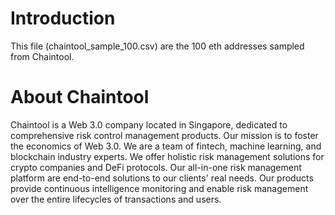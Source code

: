 # Introduction
This file (chaintool_sample_100.csv) are the 100 eth addresses sampled from Chaintool.

# About Chaintool 
Chaintool is a Web 3.0 company located in Singapore, dedicated to comprehensive risk control management products. Our mission is to foster the economics of Web 3.0. We are a team of fintech, machine learning, and blockchain industry experts. We offer holistic risk management solutions for crypto companies and DeFi protocols. Our all-in-one risk management platform are end-to-end solutions to our clients' real needs. Our products provide continuous intelligence monitoring and enable risk management over the entire lifecycles of transactions and users.
